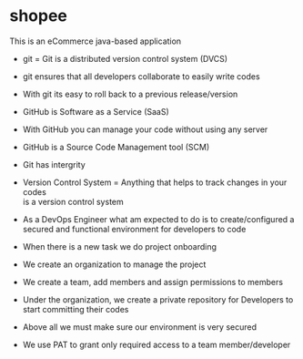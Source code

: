 # shopee
This is an eCommerce java-based application 
- git = Git is a distributed version control system (DVCS)
- git ensures that all developers collaborate to easily write codes  
- With git its easy to roll back to a previous release/version  
- GitHub is Software as a Service (SaaS)
- With GitHub you can manage your code without using any server   
- GitHub is a Source Code Management tool (SCM)
- Git has intergrity  
- Version Control System = Anything that helps to track changes in your codes  
                           is a version control system 

- As a DevOps Engineer what am expected to do is to create/configured a secured 
  and functional environment for developers to code  
- When there is a new task we do project onboarding 
- We create an organization to manage the project  
- We create a team, add members and assign permissions to members 
- Under the organization, we create a private repository for Developers to start 
  committing their codes  
- Above all we must make sure our environment is very secured   
- We use PAT to grant only required access to a team member/developer
